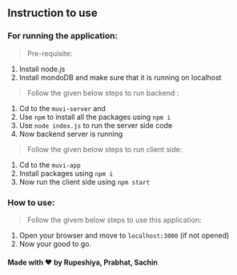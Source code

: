 ## Instruction to use

### For running the application:

 > Pre-requisite:
 1. Install node.js
 2. Install mondoDB and make sure that it is running on localhost

 >Follow the given below steps to run backend :
 1. Cd to the ```muvi-server``` and 
 1. Use ```npm``` to install all the packages using ```npm i```
 2. Use ```node index.js``` to run the server side code
 3. Now backend server is running

 >Follow the given below steps to run client side:
 1. Cd to the ```muvi-app``` 
 2. Install packages using ```npm i```
 3. Now run the client side using ```npm start```

 ### How to use:
 >Follow the givem below steps to use this application:
 1. Open your browser and move to ```localhost:3000``` (if not opened)
 2. Now your good to go.


 #### Made with :heart: by Rupeshiya, Prabhat, Sachin
 